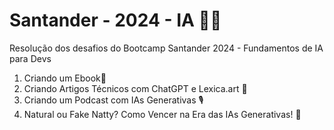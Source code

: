 # Santander - 2024 - IA 📑📝
Resolução dos desafios do Bootcamp Santander 2024 - Fundamentos de IA para Devs

1. Criando um Ebook📘
2. Criando Artigos Técnicos com ChatGPT e Lexica.art 📰
3. Criando um Podcast com IAs Generativas 🎙️
4. Natural ou Fake Natty? Como Vencer na Era das IAs Generativas! 🤖
